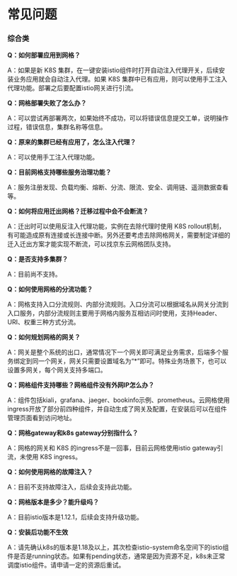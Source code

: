 # 常见问题

### 综合类

**Q：如何部署应用到网格？**

A：如果是新 K8S 集群，在一键安装istio组件时打开自动注入代理开关，后续安装业务应用就会自动注入代理。如果 K8S 集群中已有应用，则可以使用手工注入代理功能。部署之后要配置istio网关进行引流。

**Q：网格部署失败了怎么办？**

A：可以尝试再部署两次，如果始终不成功，可以将错误信息提交工单，说明操作过程，错误信息，集群名称等信息。

**Q：原来的集群已经有应用了，怎么注入代理？**

A：可以使用手工注入代理功能。

**Q：目前网格支持哪些服务治理功能？**     

A：服务注册发现、负载均衡、熔断、分流、限流、安全、调用链、遥测数据查看等。

**Q：如何将应用迁出网格？迁移过程中会不会断流？**

A：迁出时可以使用反注入代理功能，实例在去除代理时使用 K8S  rollout机制，有可能造成原有连接或长连接中断。另外还要考虑去除网格网关，需要制定详细的迁入迁出方案才能实现不断流，可以找京东云网格团队支持。

**Q：是否支持多集群？**

A：目前尚不支持。

**Q：如何使用网格的分流功能？**

A：网格支持入口分流规则、内部分流规则。入口分流可以根据域名从网关分流到入口服务，内部分流规则主要用于网格内服务互相访问时使用，支持Header、URI、权重三种方式分流。

**Q：如何规划网格的网关？**

A：网关是整个系统的出口，通常情况下一个网关即可满足业务需求，后端多个服务绑定到同一个网关，网关只需要设置域名为“*”即可。特殊业务场景下，也可以设置多网关，每个网关支持多端口。

**Q：网格组件支持哪些？网格组件没有外网IP怎么办？**

A：组件包括kiali，grafana、jaeger、bookinfo示例、prometheus。云网格使用ingress开放了部分前四种组件，并自动生成了网关及配置，在安装后可以在组件管理页面看到访问地址。

**Q：网格gateway和k8s gateway分别指什么？**

A：网格的网关和  K8S 的ingress不是一回事，目前云网格使用istio gateway引流，未使用  K8S  ingress。

**Q：如何使用网格的故障注入？**

A：目前不支持故障注入，后续会支持此功能。

**Q：网格版本是多少？能升级吗？**

A：目前istio版本是1.12.1，后续会支持升级功能。

**Q：安装后功能不生效**

A：请先确认k8s的版本是1.18及以上，其次检查istio-system命名空间下的istio组件是否是running状态。如果有pending状态，通常是因为资源不足，k8s未正常调度istio组件。请申请一定的资源后重试。
